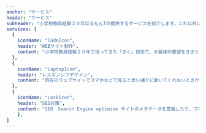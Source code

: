 ```yaml
---
anchor: "サービス"
header: "サービス"
subheader: "小学校教員経験２０年ほるもんTの提供するサービスを紹介します。これ以外にも、「こんなことはできないの？」とかお気軽にご相談ください。"
services: [
  {
    iconName: "CodeIcon",
    header: "WEBサイト制作",
    content: "小学校教員経験２０年で培ってきた「きく」技術で、お客様の要望をききとります。デザインからコーディング、デプロイまで請け負うことができます。もちろん、コーディングだけ、デザインだけでも大丈夫です！"
  },
  {
    iconName: "LaptopIcon",
    header: "レスポンシブデザイン",
    content: "既存のウェブサイトでスマホなどで見ると思い通りに動いてくれないときがあります。小さな端末で見てもレイアウトが崩れないようにコードを書き直します。"
  },
  {
    iconName: "LockIcon",
    header: "SEO対策",
    content: "SEO　Search Engine optimize サイトのメタデータを意識したり、ブログなら記事の書き方をグーグルのクローラーが巡回したときに＋"
	},
]
---
```


